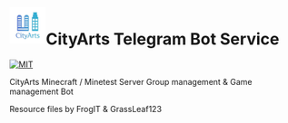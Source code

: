 <img align="left" width="64px" src="logo.jpg" />

# CityArts Telegram Bot Service

[![MIT][s1]][li]

[s1]: https://img.shields.io/badge/License-MIT-yellow.svg

[li]: LICENSE

CityArts Minecraft / Minetest Server Group management & Game management Bot

Resource files by FrogIT & GrassLeaf123